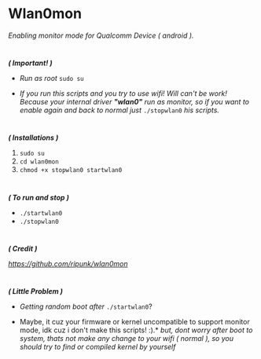 # Wlan0mon
*Enabling monitor mode for Qualcomm Device ( android ).*
#
#
***( Important! )***

- *Run as root* ```sudo su```

- *If you run this scripts and you try to use wifi! 
Will can't be work! 
Because your internal driver **"wlan0"** run as monitor, 
so if you want to enable again and back to normal 
just* ```./stopwlan0``` *his scripts.*
#
***( Installations )***

1. ```sudo su```
2. ```cd wlan0mon```
3. ```chmod +x stopwlan0 startwlan0```
#
***( To run and stop )***
 
- ```./startwlan0```
- ```./stopwlan0``` 
#
***( Credit )***

*https://github.com/ripunk/wlan0mon*
#
***( Little Problem )***

- *Getting random boot after* ```./startwlan0```?
* Maybe, it cuz your firmware or kernel uncompatible to support monitor mode,
idk cuz i don't make this scripts! :).* 
*but, dont worry after boot to system, thats not make any change to your wifi ( normal ), so you should try to find or compiled kernel by yourself*
